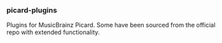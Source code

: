 ### picard-plugins

Plugins for MusicBrainz Picard. Some have been sourced from the official repo with extended functionality.
